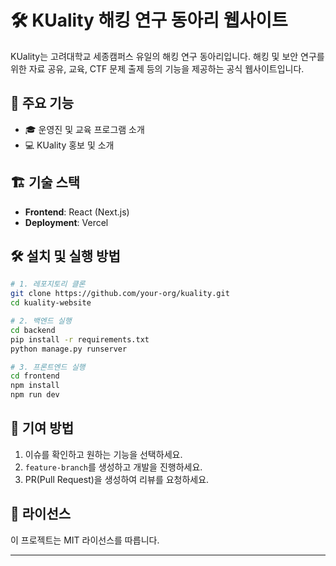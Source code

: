 # 🛠 KUality 해킹 연구 동아리 웹사이트

KUality는 고려대학교 세종캠퍼스 유일의 해킹 연구 동아리입니다. 해킹 및 보안 연구를 위한 자료 공유, 교육, CTF 문제 출제 등의 기능을 제공하는 공식 웹사이트입니다.

## 🚀 주요 기능
- 🎓 운영진 및 교육 프로그램 소개
- 💻 KUality 홍보 및 소개

## 🏗 기술 스택
- **Frontend**: React (Next.js)
- **Deployment**: Vercel

## 🛠 설치 및 실행 방법
```bash
# 1. 레포지토리 클론
git clone https://github.com/your-org/kuality.git
cd kuality-website

# 2. 백엔드 실행
cd backend
pip install -r requirements.txt
python manage.py runserver

# 3. 프론트엔드 실행
cd frontend
npm install
npm run dev
```

## 🤝 기여 방법
1. 이슈를 확인하고 원하는 기능을 선택하세요.
2. `feature-branch`를 생성하고 개발을 진행하세요.
3. PR(Pull Request)을 생성하여 리뷰를 요청하세요.

## 📜 라이선스
이 프로젝트는 MIT 라이선스를 따릅니다.

---
